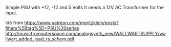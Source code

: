 Simple PSU with +12, -12 and 5 Volts
It needs a 12V AC Transformer for the input.



Idé from 
https://www.patreon.com/moritzklein/posts?filters%5Btag%5D=PSU%20series
http://musicfromouterspace.com/analogsynth_new/WALLWARTSUPPLY/wallwart_added_load_rs_schem.pdf

